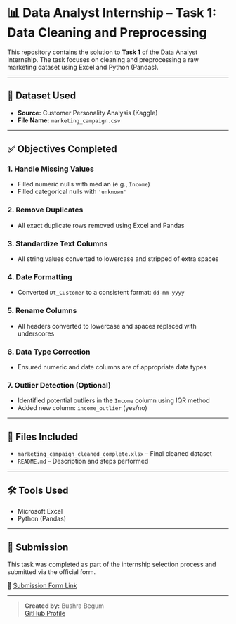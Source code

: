 # 📊 Data Analyst Internship – Task 1: Data Cleaning and Preprocessing

This repository contains the solution to **Task 1** of the Data Analyst Internship. The task focuses on cleaning and preprocessing a raw marketing dataset using Excel and Python (Pandas).

---

## 🧩 Dataset Used

- **Source:** Customer Personality Analysis (Kaggle)
- **File Name:** `marketing_campaign.csv`

---

## ✅ Objectives Completed

### 1. Handle Missing Values
- Filled numeric nulls with median (e.g., `Income`)
- Filled categorical nulls with `'unknown'`

### 2. Remove Duplicates
- All exact duplicate rows removed using Excel and Pandas

### 3. Standardize Text Columns
- All string values converted to lowercase and stripped of extra spaces

### 4. Date Formatting
- Converted `Dt_Customer` to a consistent format: `dd-mm-yyyy`

### 5. Rename Columns
- All headers converted to lowercase and spaces replaced with underscores

### 6. Data Type Correction
- Ensured numeric and date columns are of appropriate data types

### 7. Outlier Detection (Optional)
- Identified potential outliers in the `Income` column using IQR method
- Added new column: `income_outlier` (yes/no)

---

## 📁 Files Included

- `marketing_campaign_cleaned_complete.xlsx` – Final cleaned dataset
- `README.md` – Description and steps performed

---

## 🛠 Tools Used

- Microsoft Excel
- Python (Pandas)

---

## 🚀 Submission

This task was completed as part of the internship selection process and submitted via the official form.

🔗 [Submission Form Link](https://forms.gle/o2uMAByM719GzebC7)

---

> **Created by:** Bushra Begum  
> [GitHub Profile](https://github.com/Bushra-b-02)
